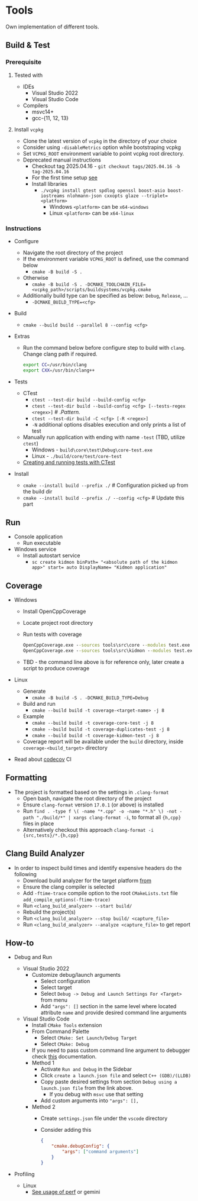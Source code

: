 # Tools

Own implementation of different tools.

## Build & Test

### Prerequisite

1. Tested with
    * IDEs
        * Visual Studio 2022
        * Visual Studio Code
    * Compilers
        * msvc14+
        * gcc-{11, 12, 13}

2. Install `vcpkg`
    * Clone the latest version of `vcpkg` in the directory of your choice
    * Consider using `-disableMetrics` option while bootstraping vcpkg
    * Set `VCPKG_ROOT` environment variable to point vcpkg root directory.
    * Deprecated manual instructions
        * Checkout tag 2025.04.16 - `git checkout tags/2025.04.16 -b tag-2025.04.16`
        * For the first time setup [see](https://learn.microsoft.com/en-us/vcpkg/get_started/get-started)
        * Install libraries
            * `./vcpkg install gtest spdlog openssl boost-asio boost-iostreams nlohmann-json cxxopts glaze --triplet=<platform>`
                * Windows `<platform>` can be `x64-windows`
                * Linux   `<platform>` can be `x64-linux`

### Instructions

* Configure
    * Navigate the root directory of the project
    * If the environment variable `VCPKG_ROOT` is defined, use the command below
        * `cmake -B build -S .`
    * Otherwise
        * `cmake -B build -S . -DCMAKE_TOOLCHAIN_FILE=<vcpkg_path>/scripts/buildsystems/vcpkg.cmake`
    * Additionally build type can be specified as below: `Debug`, `Release`, ...
        * `-DCMAKE_BUILD_TYPE=<cfg>`
* Build
    * `cmake --build build --parallel 8 --config <cfg>`
* Extras
    * Run the command below before configure step to build with `clang`. Change clang path if required.

        ```bash
        export CC=/usr/bin/clang
        export CXX=/usr/bin/clang++
        ```

* Tests
    * CTest
        * `ctest --test-dir build --build-config <cfg>`
        * `ctest --test-dir build --build-config <cfg> [--tests-regex <regex>]`  # .*Pattern.*
        * `ctest --test-dir build -C <cfg> [-R <regex>]`
        * `-N` additional options disables execution and only prints a list of test
    * Manually run application with ending with name `-test` (TBD, utilize `ctest`)
        * Windows - `build\core\test\Debug\core-test.exe`
        * Linux - `./build/core/test/core-test`
    * [Creating and running tests with CTest](https://coderefinery.github.io/cmake-workshop/testing/)
* Install
    * `cmake --install build --prefix ./`   # Configuration picked up from the build dir
    * `cmake --install build --prefix ./ --config <cfg>`    # Update this part

## Run

* Console application
    * Run executable
* Windows service
    * Install autostart service
        * `sc create kidmon binPath= "<absolute path of the kidmon app>" start= auto DisplayName= "Kidmon application"`

## Coverage

* Windows
    * Install OpenCppCoverage
    * Locate project root directory
    * Run tests with coverage

        ```bat
        OpenCppCoverage.exe --sources tools\src\core --modules test.exe --export_type=html:.reports/core/  -- out\build\x64-Debug\test\core\core-test.exe
        OpenCppCoverage.exe --sources tools\src\kidmon --modules test.exe --export_type=html:.reports/kidmon/  -- out\build\x64-Debug\test\kidmon\kidmon-test.exe
        ```

    * TBD - the command line above is for reference only, later create a script to produce coverage
* Linux
    * Generate
        * `cmake -B build -S . -DCMAKE_BUILD_TYPE=Debug`
    * Build and run
        * `cmake --build build -t coverage-<target-name> -j 8`
    * Example
        * `cmake --build build -t coverage-core-test -j 8`
        * `cmake --build build -t coverage-duplicates-test -j 8`
        * `cmake --build build -t coverage-kidmon-test -j 8`
    * Coverage report will be available under the `build` directory, inside `coverage-<build_target>` directory

* Read about [codecov](https://docs.codecov.com/docs/quick-start) CI

## Formatting

* The project is formatted based on the settings in `.clang-format`
    * Open bash, navigate the root directory of the project
    * Ensure `clang-format` version `17.0.1` (or above) is installed
    * Run `find . -type f \( -name "*.cpp" -o -name "*.h" \) -not -path "./build/*" | xargs clang-format -i`, to format all `{h,cpp}` files in place
    * Alternatively checkout this approach `clang-format -i {src,tests}/*.{h,cpp}`

## Clang Build Analyzer

* In order to inspect build times and identify expensive headers do the following
    * Download build analyzer for the target platform [from](https://github.com/aras-p/ClangBuildAnalyzer/releases)
    * Ensure the clang compiler is selected
    * Add `-ftime-trace` compile option to the root `CMakeLists.txt` file `add_compile_options(-ftime-trace)`
    * Run `<clang_build_analyzer> --start build/`
    * Rebuild the project(s)
    * Run `<clang_build_analyzer> --stop build/ <capture_file>`
    * Run `<clang_build_analyzer> --analyze <capture_file>` to get report

## How-to

* Debug and Run
    * Visual Studio 2022
        * Customize debug/launch arguments
            * Select configuration
            * Select target
            * Select `Debug -> Debug and Launch Settings For <Target>` from menu
            * Add `"args": []` section in the same level where located attribute `name` and provide desired command line arguments
    * Visual Studio Code
        * Install `CMake Tools` extension
        * From Command Palette
            * Select `CMake: Set Launch/Debug Target`
            * Select `CMake: Debug`
        * If you need to pass custom command line argument to debugger check [this](https://github.com/microsoft/vscode-cmake-tools/blob/main/docs/debug-launch.md) documentation.
        * Method 1
            * Activate `Run and Debug` in the Sidebar
            * Click `create a launch.json file` and select `C++ (GDB)/(LLDB)`
            * Copy paste desired settings from section `Debug using a launch.json file` from the link above.
                * If you debug with `msvc` use that setting
            * Add custom arguments into `"args": [],`
        * Method 2
            * Create `settings.json` file under the `vscode` directory
            * Consider adding this

                ```json
                {
                    "cmake.debugConfig": {
                        "args": ["command arguments"]
                    }
                }
                ```

* Profiling
    * Linux
        * [See usage of perf](https://stackoverflow.com/questions/2229336/linux-application-profiling) or gemini
